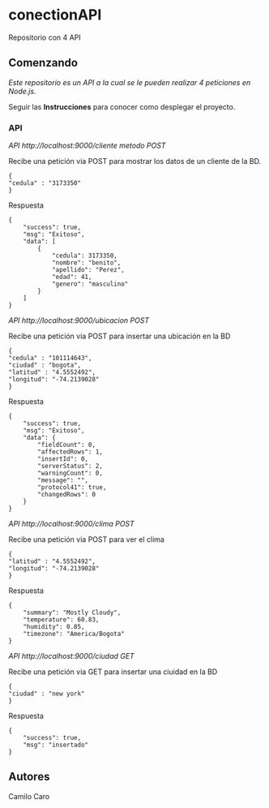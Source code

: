 # conectionAPI
 Repositorio con 4 API

## Comenzando 

_Este repositorio es un API a la cual se le pueden realizar 4 peticiones en Node.js._

Seguir las  **Instrucciones** para conocer como desplegar el proyecto.

### API 

_API http://localhost:9000/cliente metodo POST_

Recibe una petición via POST para mostrar los datos de un cliente de la BD. 

```
{
"cedula" : "3173350"
}
```
Respuesta
```
{
    "success": true,
    "msg": "Exitoso",
    "data": [
        {
            "cedula": 3173350,
            "nombre": "benito",
            "apellido": "Perez",
            "edad": 41,
            "genero": "masculino"
        }
    ]
}
```
_API http://localhost:9000/ubicacion POST_

Recibe una petición via POST para insertar una ubicación en la BD

```
{
"cedula" : "101114643",
"ciudad" : "bogota",
"latitud" : "4.5552492",
"longitud": "-74.2139028"
}
```
Respuesta
```
{
    "success": true,
    "msg": "Exitoso",
    "data": {
        "fieldCount": 0,
        "affectedRows": 1,
        "insertId": 0,
        "serverStatus": 2,
        "warningCount": 0,
        "message": "",
        "protocol41": true,
        "changedRows": 0
    }
}
```
_API http://localhost:9000/clima POST_

Recibe una petición via POST para ver el clima

```
{
"latitud" : "4.5552492",
"longitud": "-74.2139028"
}
```
Respuesta

```
{
    "summary": "Mostly Cloudy",
    "temperature": 60.83,
    "humidity": 0.85,
    "timezone": "America/Bogota"
}
```

_API http://localhost:9000/ciudad GET_

Recibe una petición via GET para insertar una ciuidad en la BD

```
{
"ciudad" : "new york"
}
```

Respuesta

```
{
    "success": true,
    "msg": "insertado"
}
```

## Autores 

Camilo Caro